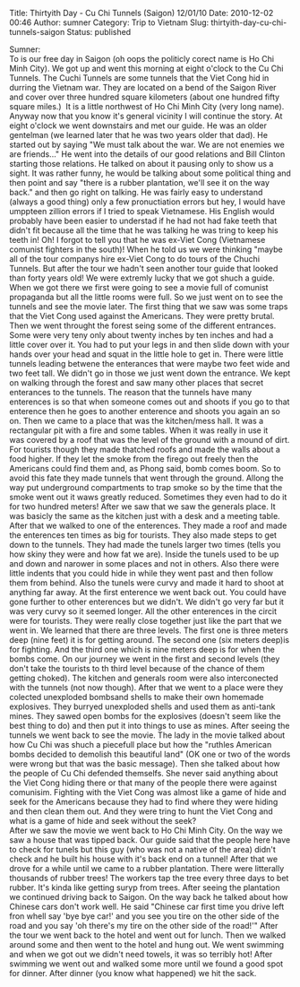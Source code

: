 Title: Thirtyith Day - Cu Chi Tunnels (Saigon) 12/01/10
Date: 2010-12-02 00:46
Author: sumner
Category: Trip to Vietnam
Slug: thirtyith-day-cu-chi-tunnels-saigon
Status: published

Sumner:  
To is our free day in Saigon (oh oops the politicly corect name is Ho
Chi Minh City). We got up and went this morning at eight o'clock to the
Cu Chi Tunnels. The Cuchi Tunnels are some tunnels that the Viet Cong
hid in durring the Vietnam war. They are located on a bend of the Saigon
River and cover over three hundred square kilometers (about one hundred
fifty square miles.)  It is a little northwest of Ho Chi Minh City (very
long name). Anyway now that you know it's general vicinity I will
continue the story. At eight o'clock we went downstairs and met our
guide. He was an older gentelman (we learned later that he was two years
older that dad). He started out by saying "We must talk about the war.
We are not enemies we are friends..." He went into the details of our
good relations and Bill Clinton starting those relations. He talked on
about it pausing only to show us a sight. It was rather funny, he would
be talking about some political thing and then point and say "there is a
rubber plantation, we'll see it on the way back." and then go right on
talking. He was fairly easy to understand (always a good thing) only a
few pronuctiation errors but hey, I would have umppteen zillion errors
if I tried to speak Vietnamese. His English would probably have been
easier to understad if he had not had fake teeth that didn't fit because
all the time that he was talking he was tring to keep his teeth in! Oh!
I forgot to tell you that he was ex-Viet Cong (Vietnamese comunist
fighters in the south)! When he told us we were thinking "maybe all of
the tour companys hire ex-Viet Cong to do tours of the Chuchi Tunnels.
But after the tour we hadn't seen another tour guide that looked than
forty years old! We were extremly lucky that we got shuch a guide. When
we got there we first were going to see a movie full of comunist
propaganda but all the little rooms were full. So we just went on to see
the tunnels and see the movie later. The first thing that we saw was
some traps that the Viet Cong used against the Americans. They were
pretty brutal. Then we went throught the forest seing some of the
different entrances. Some were very teny only about twenty inches by ten
inches and had a  little cover over it. You had to put your legs in and
then slide down with your hands over your head and squat in the little
hole to get in. There were little tunnels leading betwene the enterances
that were maybe two feet wide and two feet tall. We didn't go in those
we just went down the entrance. We kept on walking through the forest
and saw many other places that secret enterances to the tunnels. The
reason that the tunnels have many enterences is so that when someone
comes out and shoots if you go to that enterence then he goes to another
enterence and shoots you again an so on. Then we came to a place that
was the kitchen/mess hall. It was a rectangular pit with a fire and some
tables. When it was really in use it was covered by a roof that was the
level of the ground with a mound of dirt. For tourists though they made
thatched roofs and made the walls about a food higher. If they let the
smoke from the firego out freely then the Americans could find them and,
as Phong said, bomb comes boom. So to avoid this fate they made tunnels
that went through the ground. Allong the way put underground
compartments to trap smoke so by the time that the smoke went out it
waws greatly reduced. Sometimes they even had to do it for two hundred
meters! After we saw that we saw the generals place. It was basicly the
same as the kitchen just with a desk and a meeting table. After that we
walked to one of the enterences. They made a roof and made the
enterences ten times as big for tourists. They also made steps to get
down to the tunnels. They had made the tunels larger two times (tells
you how skiny they were and how fat we are). Inside the tunels used to
be up and down and narower in some places and not in others. Also there
were little indents that you could hide in while they went past and then
follow them from behind. Also the tunels were curvy and made it hard to
shoot at anything far away. At the first enterence we went back out. You
could have gone further to other enterences but we didn't. We didn't go
very far but it was very curvy so it seemed longer. All the other
enterences in the circit were for tourists. They were really close
together just like the part that we went in. We learned that there are
three levels. The first one is three meters deep (nine feet) it is for
getting around. The second one (six meters deep)is for fighting. And the
third one which is nine meters deep is for when the bombs come. On our
journey we went in the first and second levels (they don't take the
tourists to th third level because of the chance of them getting
choked). The kitchen and generals room were also interconected with the
tunnels (not now though). After that we went to a place were they
colected unexploded bombsand shells to make their own homemade
explosives. They burryed unexploded shells and used them as anti-tank
mines. They sawed open bombs for the explosives (doesn't seem like the
best thing to do) and then put it into things to use as mines. After
seeing the tunnels we went back to see the movie. The lady in the movie
talked about how Cu Chi was shuch a piecefull place but how the "ruthles
American bombs decided to demolish this beautiful land" (OK one or two
of the words were wrong but that was the basic message). Then she talked
about how the people of Cu Chi defended themselfs. She never said
anything about the Viet Cong hiding there or that many of the people
there were against comunisim. Fighting with the Viet Cong was almost
like a game of hide and seek for the Americans because they had to find
where they were hiding and then clean them out. And they were tring to
hunt the Viet Cong and what is a game of hide and seek without the
seek?  
After we saw the movie we went back to Ho Chi Minh City. On the way we
saw a house that was tipped back. Our guide said that the people here
have to check for tunels but this guy (who was not a native of the area)
didn't check and he built his house with it's back end on a tunnel!
After that we drove for a while until we came to a rubber plantation.
There were litterally thousands of rubber trees! The workers tap the
tree every three days to bet rubber. It's kinda like getting suryp from
trees. After seeing the plantation we continued driving back to Saigon.
On the way back he talked about how Chinese cars don't work well. He
said "Chinese car first time you drive left fron whell say 'bye bye
car!' and you see you tire on the other side of the road and you say 'oh
there's my tire on the other side of the road!'" After the tour we went
back to the hotel and went out for lunch. Then we walked around some and
then went to the hotel and hung out. We went swimming and when we got
out we didn't need towels, it was so terribly hot! After swimming we
went out and walked some more until we found a good spot for dinner.
After dinner (you know what happened) we hit the sack.
